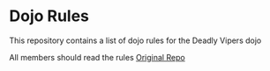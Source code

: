 Dojo Rules
==========

This repository contains a list of dojo rules for the Deadly Vipers dojo

All members should read the rules
[Original Repo](https://github.com/deadlyvipers)
